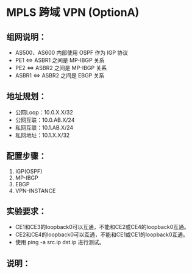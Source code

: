 # MPLS 跨域 VPN (OptionA)



## 组网说明：
- AS500、AS600 内部使用 OSPF 作为 IGP 协议
- PE1 <=> ASBR1 之间是 MP-IBGP 关系
- PE2 <=> ASBR2 之间是 MP-IBGP 关系
- ASBR1 <=> ASBR2 之间是 EBGP 关系


## 地址规划：
- 公网Loop：10.0.X.X/32
- 公网互联：10.0.AB.X/24
- 私网互联：10.1.AB.X/24
- 私网地址：10.1.X.X/32


## 配置步骤：
1. IGP(OSPF)
2. MP-IBGP
3. EBGP
4. VPN-INSTANCE


## 实验要求：
- CE1和CE3的loopback0可以互通，不能和CE2或CE4的loopback0互通。
- CE2和CE4的loopback0可以互通，不能和CE1或CE1的loopback0互通。
- 使用 ping  -a  src.ip  dst.ip 进行测试。


## 说明： 


